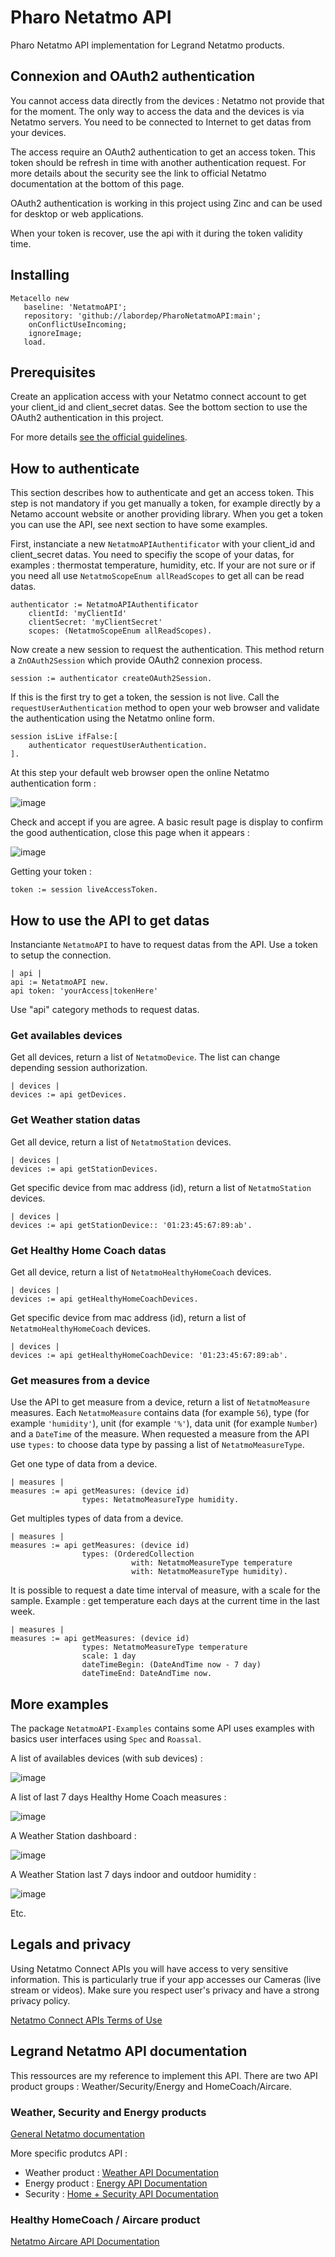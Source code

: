 # Pharo Netatmo API

Pharo Netatmo API implementation for Legrand Netatmo products.

## Connexion and OAuth2 authentication

You cannot access data directly from the devices : Netatmo not provide that for the moment. The only way to access the data and the devices is via Netatmo servers. You need to be connected to Internet to get datas from your devices.

The access require an OAuth2 authentication to get an access token. This token should be refresh in time with another authentication request. For more details about the security see the link to official Netatmo documentation at the bottom of this page. 

OAuth2 authentication is working in this project using Zinc and can be used for desktop or web applications.

When your token is recover, use the api with it during the token validity time.

## Installing

```smalltalk
Metacello new
   baseline: 'NetatmoAPI';
   repository: 'github://labordep/PharoNetatmoAPI:main';
	onConflictUseIncoming;
	ignoreImage;
   load.
```

## Prerequisites

Create an application access with your Netatmo connect account to get your client_id and client_secret datas.
See the bottom section to use the OAuth2 authentication in this project. 

For more details [see the official guidelines](https://dev.netatmo.com/guideline).

## How to authenticate

This section describes how to authenticate and get an access token.
This step is not mandatory if you get manually a token, for example directly by a Netamo account website or another providing library.
When you get a token you can use the API, see next section to have some examples.

First, instanciate a new ```NetatmoAPIAuthentificator``` with your client_id and client_secret datas. You need to specifiy the scope of your datas, for examples : thermostat temperature, humidity, etc. If your are not sure or if you need all use ```NetatmoScopeEnum allReadScopes``` to get all can be read datas.

```smalltalk
authenticator := NetatmoAPIAuthentificator 
	clientId: 'myClientId' 
	clientSecret: 'myClientSecret' 
	scopes: (NetatmoScopeEnum allReadScopes).
```

Now create a new session to request the authentication.
This method return a ```ZnOAuth2Session``` which provide OAuth2 connexion process.

```smalltalk
session := authenticator createOAuth2Session. 
```

If this is the first try to get a token, the session is not live. Call the ```requestUserAuthentication``` method to open your web browser and validate the authentication using the Netatmo online form.

```smalltalk
session isLive ifFalse:[
	authenticator requestUserAuthentication.
].
```
At this step your default web browser open the online Netatmo authentication form :

![image](https://user-images.githubusercontent.com/49183340/211155898-80ff55bc-6129-49df-9d64-b73da93bdd00.png)

Check and accept if you are agree. 
A basic result page is display to confirm the good authentication, close this page when it appears : 

![image](https://user-images.githubusercontent.com/49183340/211156062-c3c5d6d1-9669-49a1-bb1f-19ae43f584bb.png)

Getting your token :

```smalltalk
token := session liveAccessToken.
```

## How to use the API to get datas

Instanciante ```NetatmoAPI``` to have to request datas from the API. Use a token to setup the connection.

```smalltalk
| api |
api := NetatmoAPI new.
api token: 'yourAccess|tokenHere'
```

Use "api" category methods to request datas.

### Get availables devices

Get all devices, return a list of ```NetatmoDevice```. The list can change depending session authorization. 

```smalltalk
| devices |
devices := api getDevices.
```

### Get Weather station datas

Get all device, return a list of ```NetatmoStation``` devices.

```smalltalk
| devices |
devices := api getStationDevices.
```

Get specific device from mac address (id), return a list of ```NetatmoStation``` devices.

```smalltalk
| devices |
devices := api getStationDevice:: '01:23:45:67:89:ab'.
```

### Get Healthy Home Coach datas

Get all device, return a list of ```NetatmoHealthyHomeCoach``` devices.

```smalltalk
| devices |
devices := api getHealthyHomeCoachDevices.
```

Get specific device from mac address (id), return a list of ```NetatmoHealthyHomeCoach``` devices.

```smalltalk
| devices |
devices := api getHealthyHomeCoachDevice: '01:23:45:67:89:ab'.
```

### Get measures from a device

Use the API to get measure from a device, return a list of ```NetatmoMeasure``` measures. 
Each ```NetatmoMeasure``` contains data (for example ```56```), type (for example ```'humidity'```), unit (for example ```'%'```), data unit (for example ```Number```) and a ```DateTime``` of the measure.
When requested a measure from the API use ```types:``` to choose data type by passing a list of ```NetatmoMeasureType```.

Get one type of data from a device.

```smalltalk
| measures |
measures := api getMeasures: (device id) 
                types: NetatmoMeasureType humidity.
```

Get multiples types of data from a device.

```smalltalk
| measures |
measures := api getMeasures: (device id) 
                types: (OrderedCollection 
                           with: NetatmoMeasureType temperature 
                           with: NetatmoMeasureType humidity).
```

It is possible to request a date time interval of measure, with a scale for the sample.
Example : get temperature each days at the current time in the last week.

```smalltalk
| measures |
measures := api getMeasures: (device id) 
                types: NetatmoMeasureType temperature 
                scale: 1 day 
                dateTimeBegin: (DateAndTime now - 7 day) 
                dateTimeEnd: DateAndTime now.
```

## More examples

The package ```NetatmoAPI-Examples``` contains some API uses examples with basics user interfaces using ```Spec``` and ```Roassal```.

A list of availables devices (with sub devices) :

![image](https://user-images.githubusercontent.com/49183340/213928950-00fe6fbd-57a1-41e6-b23e-a7eadf304c4b.png)

A list of last 7 days Healthy Home Coach measures :

![image](https://user-images.githubusercontent.com/49183340/213929145-148b183b-f1c0-4db0-a15d-7166284e557a.png)

A Weather Station dashboard :

![image](https://user-images.githubusercontent.com/49183340/213929287-af549f2a-7a1d-4b92-ad85-e64b02efcc28.png)

A Weather Station last 7 days indoor and outdoor humidity :

![image](https://user-images.githubusercontent.com/49183340/213929305-d1985a81-38b8-4d45-b098-5756282cc9b5.png)

Etc.

## Legals and privacy

Using Netatmo Connect APIs you will have access to very sensitive information. This is particularly true if your app accesses our Cameras (live stream or videos). Make sure you respect user's privacy and have a strong privacy policy.

[Netatmo Connect APIs Terms of Use](https://dev.netatmo.com/legal) 

## Legrand Netatmo API documentation

This ressources are my reference to implement this API.
There are two API product groups : Weather/Security/Energy and HomeCoach/Aircare.

### Weather, Security and Energy products

[General Netatmo documentation](https://dev.netatmo.com/)

More specific produtcs API :
- Weather product : [Weather API Documentation](https://dev.netatmo.com/apidocumentation/weather)
- Energy product : [Energy API Documentation](https://dev.netatmo.com/apidocumentation/energy)
- Security : [Home + Security API Documentation](https://dev.netatmo.com/apidocumentation/security)

### Healthy HomeCoach / Aircare product

[Netatmo Aircare API Documentation](https://dev.netatmo.com/apidocumentation/aircare)
